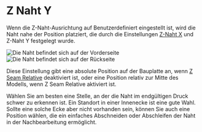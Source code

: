Z Naht Y
====
Wenn die Z-Naht-Ausrichtung auf Benutzerdefiniert eingestellt ist, wird die Naht nahe der Position platziert, die durch die Einstellungen [Z-Naht X](z_seam_x.md) und Z-Naht Y festgelegt wurde.

![Die Naht befindet sich auf der Vorderseite](../images/z_seam_y_front.png)
![Die Naht befindet sich auf der Rückseite](../images/z_seam_y_back.png)

Diese Einstellung gibt eine absolute Position auf der Bauplatte an, wenn [Z Seam Relative](z_seam_relative.md) deaktiviert ist, oder eine Position relativ zur Mitte des Modells, wenn Z Seam Relative aktiviert ist.

Wählen Sie am besten eine Stelle, an der die Naht im endgültigen Druck schwer zu erkennen ist. Ein Standort in einer Innenecke ist eine gute Wahl. Sollte eine solche Ecke aber nicht vorhanden sein, können Sie auch eine Position wählen, die ein einfaches Abschneiden oder Abschleifen der Naht in der Nachbearbeitung ermöglicht.